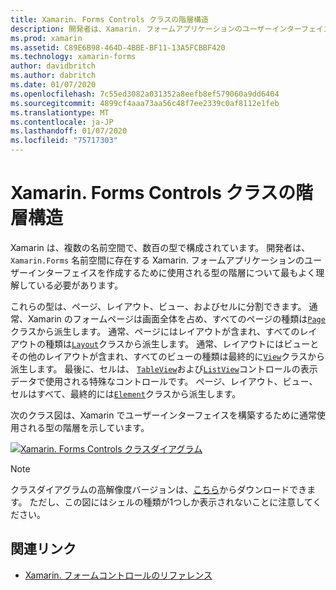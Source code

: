 ```yaml
---
title: Xamarin. Forms Controls クラスの階層構造
description: 開発者は、Xamarin. フォームアプリケーションのユーザーインターフェイスの作成に使用される型の階層について理解している必要があります。
ms.prod: xamarin
ms.assetid: C89E6B98-464D-4BBE-BF11-13A5FCBBF420
ms.technology: xamarin-forms
author: davidbritch
ms.author: dabritch
ms.date: 01/07/2020
ms.openlocfilehash: 7c55ed3082a031352a8eefb8ef579060a9dd6404
ms.sourcegitcommit: 4899cf4aaa73aa56c48f7ee2339c0af8112e1feb
ms.translationtype: MT
ms.contentlocale: ja-JP
ms.lasthandoff: 01/07/2020
ms.locfileid: "75717303"
---
```

# <a name="xamarinforms-controls-class-hierarchy"></a>Xamarin. Forms Controls クラスの階層構造

Xamarin は、複数の名前空間で、数百の型で構成されています。 開発者は、`Xamarin.Forms` 名前空間に存在する Xamarin. フォームアプリケーションのユーザーインターフェイスを作成するために使用される型の階層について最もよく理解している必要があります。

これらの型は、ページ、レイアウト、ビュー、およびセルに分割できます。 通常、Xamarin のフォームページは画面全体を占め、すべてのページの種類は[`Page`](xref:Xamarin.Forms.Page)クラスから派生します。 通常、ページにはレイアウトが含まれ、すべてのレイアウトの種類は[`Layout`](xref:Xamarin.Forms.Layout)クラスから派生します。 通常、レイアウトにはビューとその他のレイアウトが含まれ、すべてのビューの種類は最終的に[`View`](xref:Xamarin.Forms.View)クラスから派生します。 最後に、セルは、 [`TableView`](xref:Xamarin.Forms.TableView)および[`ListView`](xref:Xamarin.Forms.ListView)コントロールの表示データで使用される特殊なコントロールです。 ページ、レイアウト、ビュー、セルはすべて、最終的には[`Element`](xref:Xamarin.Forms.Element)クラスから派生します。

次のクラス図は、Xamarin でユーザーインターフェイスを構築するために通常使用される型の階層を示しています。

[![Xamarin. Forms Controls クラスダイアグラム](class-hierarchy-images/class-diagram.png "Xamarin. Forms controls クラスダイアグラム")](class-hierarchy-images/class-diagram-large.png#lightbox "Xamarin. Forms controls クラスダイアグラム")

> [!NOTE]
> クラスダイアグラムの高解像度バージョンは、[こちら](class-hierarchy-images/class-diagram-high-resolution.png)からダウンロードできます。 ただし、この図にはシェルの種類が1つしか表示されないことに注意してください。

## <a name="related-links"></a>関連リンク

- [Xamarin. フォームコントロールのリファレンス](~/xamarin-forms/user-interface/controls/index.md)

